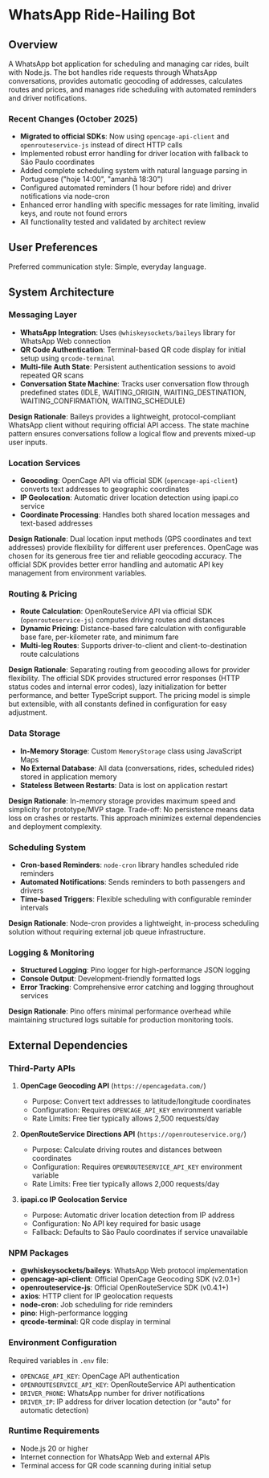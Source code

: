 # WhatsApp Ride-Hailing Bot

## Overview

A WhatsApp bot application for scheduling and managing car rides, built with Node.js. The bot handles ride requests through WhatsApp conversations, provides automatic geocoding of addresses, calculates routes and prices, and manages ride scheduling with automated reminders and driver notifications.

### Recent Changes (October 2025)
- **Migrated to official SDKs**: Now using `opencage-api-client` and `openrouteservice-js` instead of direct HTTP calls
- Implemented robust error handling for driver location with fallback to São Paulo coordinates
- Added complete scheduling system with natural language parsing in Portuguese ("hoje 14:00", "amanhã 18:30")
- Configured automated reminders (1 hour before ride) and driver notifications via node-cron
- Enhanced error handling with specific messages for rate limiting, invalid keys, and route not found errors
- All functionality tested and validated by architect review

## User Preferences

Preferred communication style: Simple, everyday language.

## System Architecture

### Messaging Layer
- **WhatsApp Integration**: Uses `@whiskeysockets/baileys` library for WhatsApp Web connection
- **QR Code Authentication**: Terminal-based QR code display for initial setup using `qrcode-terminal`
- **Multi-file Auth State**: Persistent authentication sessions to avoid repeated QR scans
- **Conversation State Machine**: Tracks user conversation flow through predefined states (IDLE, WAITING_ORIGIN, WAITING_DESTINATION, WAITING_CONFIRMATION, WAITING_SCHEDULE)

**Design Rationale**: Baileys provides a lightweight, protocol-compliant WhatsApp client without requiring official API access. The state machine pattern ensures conversations follow a logical flow and prevents mixed-up user inputs.

### Location Services
- **Geocoding**: OpenCage API via official SDK (`opencage-api-client`) converts text addresses to geographic coordinates
- **IP Geolocation**: Automatic driver location detection using ipapi.co service
- **Coordinate Processing**: Handles both shared location messages and text-based addresses

**Design Rationale**: Dual location input methods (GPS coordinates and text addresses) provide flexibility for different user preferences. OpenCage was chosen for its generous free tier and reliable geocoding accuracy. The official SDK provides better error handling and automatic API key management from environment variables.

### Routing & Pricing
- **Route Calculation**: OpenRouteService API via official SDK (`openrouteservice-js`) computes driving routes and distances
- **Dynamic Pricing**: Distance-based fare calculation with configurable base fare, per-kilometer rate, and minimum fare
- **Multi-leg Routes**: Supports driver-to-client and client-to-destination route calculations

**Design Rationale**: Separating routing from geocoding allows for provider flexibility. The official SDK provides structured error responses (HTTP status codes and internal error codes), lazy initialization for better performance, and better TypeScript support. The pricing model is simple but extensible, with all constants defined in configuration for easy adjustment.

### Data Storage
- **In-Memory Storage**: Custom `MemoryStorage` class using JavaScript Maps
- **No External Database**: All data (conversations, rides, scheduled rides) stored in application memory
- **Stateless Between Restarts**: Data is lost on application restart

**Design Rationale**: In-memory storage provides maximum speed and simplicity for prototype/MVP stage. Trade-off: No persistence means data loss on crashes or restarts. This approach minimizes external dependencies and deployment complexity.

### Scheduling System
- **Cron-based Reminders**: `node-cron` library handles scheduled ride reminders
- **Automated Notifications**: Sends reminders to both passengers and drivers
- **Time-based Triggers**: Flexible scheduling with configurable reminder intervals

**Design Rationale**: Node-cron provides a lightweight, in-process scheduling solution without requiring external job queue infrastructure.

### Logging & Monitoring
- **Structured Logging**: Pino logger for high-performance JSON logging
- **Console Output**: Development-friendly formatted logs
- **Error Tracking**: Comprehensive error catching and logging throughout services

**Design Rationale**: Pino offers minimal performance overhead while maintaining structured logs suitable for production monitoring tools.

## External Dependencies

### Third-Party APIs
1. **OpenCage Geocoding API** (`https://opencagedata.com/`)
   - Purpose: Convert text addresses to latitude/longitude coordinates
   - Configuration: Requires `OPENCAGE_API_KEY` environment variable
   - Rate Limits: Free tier typically allows 2,500 requests/day

2. **OpenRouteService Directions API** (`https://openrouteservice.org/`)
   - Purpose: Calculate driving routes and distances between coordinates
   - Configuration: Requires `OPENROUTESERVICE_API_KEY` environment variable
   - Rate Limits: Free tier typically allows 2,000 requests/day

3. **ipapi.co IP Geolocation Service**
   - Purpose: Automatic driver location detection from IP address
   - Configuration: No API key required for basic usage
   - Fallback: Defaults to São Paulo coordinates if service unavailable

### NPM Packages
- **@whiskeysockets/baileys**: WhatsApp Web protocol implementation
- **opencage-api-client**: Official OpenCage Geocoding SDK (v2.0.1+)
- **openrouteservice-js**: Official OpenRouteService SDK (v0.4.1+)
- **axios**: HTTP client for IP geolocation requests
- **node-cron**: Job scheduling for ride reminders
- **pino**: High-performance logging
- **qrcode-terminal**: QR code display in terminal

### Environment Configuration
Required variables in `.env` file:
- `OPENCAGE_API_KEY`: OpenCage API authentication
- `OPENROUTESERVICE_API_KEY`: OpenRouteService API authentication
- `DRIVER_PHONE`: WhatsApp number for driver notifications
- `DRIVER_IP`: IP address for driver location detection (or "auto" for automatic detection)

### Runtime Requirements
- Node.js 20 or higher
- Internet connection for WhatsApp Web and external APIs
- Terminal access for QR code scanning during initial setup